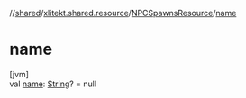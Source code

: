 //[shared](../../../index.md)/[xlitekt.shared.resource](../index.md)/[NPCSpawnsResource](index.md)/[name](name.md)

# name

[jvm]\
val [name](name.md): [String](https://kotlinlang.org/api/latest/jvm/stdlib/kotlin/-string/index.html)? = null
